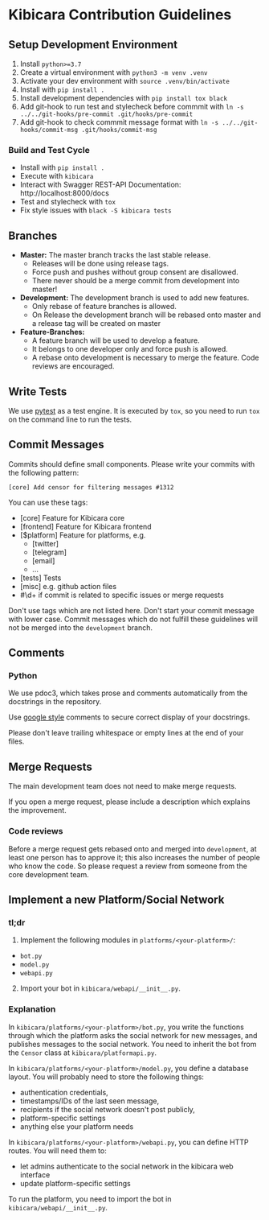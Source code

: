 # Kibicara Contribution Guidelines

## Setup Development Environment

1. Install `python>=3.7`
2. Create a virtual environment with `python3 -m venv .venv`
3. Activate your dev environment with `source .venv/bin/activate`
4. Install with `pip install .`
5. Install development dependencies with `pip install tox black`
6. Add git-hook to run test and stylecheck before commmit with
   `ln -s ../../git-hooks/pre-commit .git/hooks/pre-commit`
7. Add git-hook to check commmit message format with
   `ln -s ../../git-hooks/commit-msg .git/hooks/commit-msg`

### Build and Test Cycle

- Install with `pip install .`
- Execute with `kibicara`
- Interact with Swagger REST-API Documentation: http://localhost:8000/docs
- Test and stylecheck with `tox`
- Fix style issues with `black -S kibicara tests`

## Branches

- **Master:** The master branch tracks the last stable release.
  - Releases will be done using release tags.
  - Force push and pushes without group consent are disallowed.
  - There never should be a merge commit from development into master!
- **Development:** The development branch is used to add new features.
  - Only rebase of feature branches is allowed.
  - On Release the development branch will be rebased onto master and a release
    tag will be created on master
- **Feature-Branches:**
  - A feature branch will be used to develop a feature.
  - It belongs to one developer only and force push is allowed.
  - A rebase onto development is necessary to merge the feature. Code reviews
    are encouraged.

## Write Tests

We use [pytest](https://docs.pytest.org/en/stable/) as a test engine. It is
executed by `tox`, so you need to run `tox` on the command line to run the tests.

## Commit Messages

Commits should define small components. Please write your commits with the
following pattern:

`[core] Add censor for filtering messages #1312`

You can use these tags:

- [core] Feature for Kibicara core
- [frontend] Feature for Kibicara frontend
- [$platform] Feature for platforms, e.g.
    - [twitter]
    - [telegram]
    - [email]
    - ...
- [tests] Tests
- [misc] e.g. github action files
- #\d+ if commit is related to specific issues or merge requests

Don't use tags which are not listed here. Don't start your commit message with
lower case. Commit messages which do not fulfill these guidelines will not be
merged into the `development` branch.

## Comments

### Python

We use pdoc3, which takes prose and comments automatically from the docstrings
in the repository.

Use [google
style](https://github.com/google/styleguide/blob/gh-pages/pyguide.md#38-comments-and-docstrings)
comments to secure correct display of your docstrings.

Please don't leave trailing whitespace or empty lines at the end of your files.

## Merge Requests

The main development team does not need to make merge requests.

If you open a merge request, please include a description which explains the
improvement.

### Code reviews

Before a merge request gets rebased onto and merged into `development`, at
least one person has to approve it; this also increases the number of people
who know the code. So please request a review from someone from the core
development team.

## Implement a new Platform/Social Network

### tl;dr

1. Implement the following modules in `platforms/<your-platform>/`:
  - `bot.py`
  - `model.py`
  - `webapi.py`
2. Import your bot in `kibicara/webapi/__init__.py`.

### Explanation

In `kibicara/platforms/<your-platform>/bot.py`, you write the functions through
which the platform asks the social network for new messages, and publishes
messages to the social network. You need to inherit the bot from the `Censor`
class at `kibicara/platformapi.py`.

In `kibicara/platforms/<your-platform>/model.py`, you define a database layout.
You will probably need to store the following things:

* authentication credentials,
* timestamps/IDs of the last seen message,
* recipients if the social network doesn't post publicly,
* platform-specific settings
* anything else your platform needs

In `kibicara/platforms/<your-platform>/webapi.py`, you can define HTTP routes.
You will need them to:

* let admins authenticate to the social network in the kibicara web interface
* update platform-specific settings

To run the platform, you need to import the bot in
`kibicara/webapi/__init__.py`.
